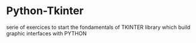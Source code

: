 # Python-Tkinter


serie of exercices to start the fondamentals of TKINTER library which build graphic interfaces with PYTHON
